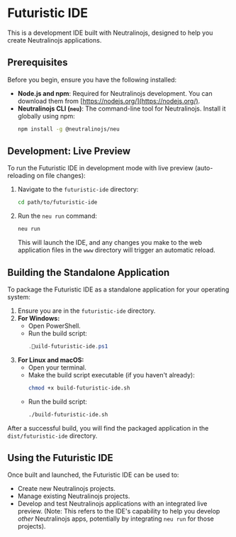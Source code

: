 # Futuristic IDE

This is a development IDE built with Neutralinojs, designed to help you create Neutralinojs applications.

## Prerequisites

Before you begin, ensure you have the following installed:

- **Node.js and npm**: Required for Neutralinojs development. You can download them from [https://nodejs.org/](https://nodejs.org/).
- **Neutralinojs CLI (`neu`)**: The command-line tool for Neutralinojs. Install it globally using npm:
  ```bash
  npm install -g @neutralinojs/neu
  ```

## Development: Live Preview

To run the Futuristic IDE in development mode with live preview (auto-reloading on file changes):

1.  Navigate to the `futuristic-ide` directory:
    ```bash
    cd path/to/futuristic-ide
    ```
2.  Run the `neu run` command:
    ```bash
    neu run
    ```
    This will launch the IDE, and any changes you make to the web application files in the `www` directory will trigger an automatic reload.

## Building the Standalone Application

To package the Futuristic IDE as a standalone application for your operating system:

1.  Ensure you are in the `futuristic-ide` directory.
2.  **For Windows:**
    - Open PowerShell.
    - Run the build script:
      ```powershell
      .uild-futuristic-ide.ps1
      ```
3.  **For Linux and macOS:**
    - Open your terminal.
    - Make the build script executable (if you haven't already):
      ```bash
      chmod +x build-futuristic-ide.sh
      ```
    - Run the build script:
      ```bash
      ./build-futuristic-ide.sh
      ```

After a successful build, you will find the packaged application in the `dist/futuristic-ide` directory.

## Using the Futuristic IDE

Once built and launched, the Futuristic IDE can be used to:
- Create new Neutralinojs projects.
- Manage existing Neutralinojs projects.
- Develop and test Neutralinojs applications with an integrated live preview. (Note: This refers to the IDE's capability to help you develop *other* Neutralinojs apps, potentially by integrating `neu run` for those projects).
